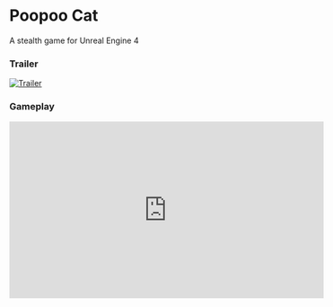 # Poopoo Cat
 A stealth game for Unreal Engine 4

### Trailer
[![Trailer](https://i9.ytimg.com/vi/XGWpSyG6lyA/mq2.jpg?sqp=CLi4s-4F&rs=AOn4CLBlCAIws4YqtnZ5NnwBr2JLFKZ6SA)](https://www.youtube.com/embed/XGWpSyG6lyA)

### Gameplay
<p align="center">
  <iframe width="560" height="315" src="https://www.youtube.com/embed/XGWpSyG6lyA" frameborder="0" allow="accelerometer; autoplay; encrypted-media; gyroscope; picture-in-picture" allowfullscreen></iframe>
</p>